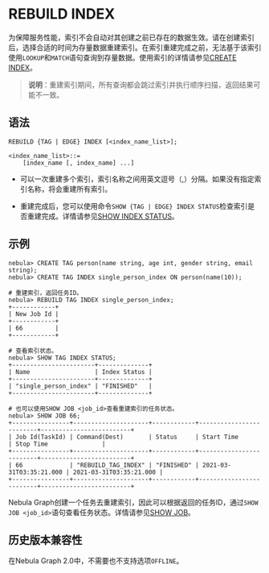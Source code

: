 # REBUILD INDEX

为保障服务性能，索引不会自动对其创建之前已存在的数据生效。请在创建索引后，选择合适的时间为存量数据重建索引。在索引重建完成之前，无法基于该索引使用`LOOKUP`和`MATCH`语句查询到存量数据。使用索引的详情请参见[CREATE INDEX](1.create-native-index.md)。

>**说明**：重建索引期间，所有查询都会跳过索引并执行顺序扫描，返回结果可能不一致。

## 语法

```ngql
REBUILD {TAG | EDGE} INDEX [<index_name_list>];

<index_name_list>::=
    [index_name [, index_name] ...]
```

- 可以一次重建多个索引，索引名称之间用英文逗号（,）分隔。如果没有指定索引名称，将会重建所有索引。

- 重建完成后，您可以使用命令`SHOW {TAG | EDGE} INDEX STATUS`检查索引是否重建完成。详情请参见[SHOW INDEX STATUS](5.show-native-index-status.md)。

## 示例

```ngql
nebula> CREATE TAG person(name string, age int, gender string, email string);
nebula> CREATE TAG INDEX single_person_index ON person(name(10));

# 重建索引，返回任务ID。
nebula> REBUILD TAG INDEX single_person_index;
+------------+
| New Job Id |
+------------+
| 66         |
+------------+

# 查看索引状态。
nebula> SHOW TAG INDEX STATUS;
+-----------------------+--------------+
| Name                  | Index Status |
+-----------------------+--------------+
| "single_person_index" | "FINISHED"   |
+-----------------------+--------------+

# 也可以使用SHOW JOB <job_id>查看重建索引的任务状态。
nebula> SHOW JOB 66;
+----------------+---------------------+------------+-------------------------+-------------------------+
| Job Id(TaskId) | Command(Dest)       | Status     | Start Time              | Stop Time               |
+----------------+---------------------+------------+-------------------------+-------------------------+
| 66             | "REBUILD_TAG_INDEX" | "FINISHED" | 2021-03-31T03:35:21.000 | 2021-03-31T03:35:21.000 |
+----------------+---------------------+------------+-------------------------+-------------------------+
```

Nebula Graph创建一个任务去重建索引，因此可以根据返回的任务ID，通过`SHOW JOB <job_id>`语句查看任务状态。详情请参见[SHOW JOB](../18.operation-and-maintenance-statements/4.job-statements/#show_job)。

## 历史版本兼容性

在Nebula Graph 2.0中，不需要也不支持选项`OFFLINE`。